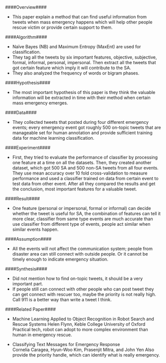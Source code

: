 ####Overview####
- This paper explain a method that can find useful information from tweets when mass emergency happens which will help other people rescue victim or provide certain support to them.

####Algorithm####
- Naïve Bayes (NB) and Maximum Entropy (MaxEnt) are used for classification.
- They tag all the tweets by six important features, objective, subjective, formal, informal, personal, impersonal. Then extract all the tweets that got certain feature which imply it will contribute to the SA.
- They also analyzed the frequency of words or bigram phases.

####Hypothesis####
- The most important hypothesis of this paper is they think the valuable information will be extracted in time with their method when certain mass emergency emerges.

####Data####
- They collected tweets that posted during four different emergency events; every emergency event got roughly 500 on-topic tweets that are manageable set for human annotation and provide sufficient training data for machine learning classification.

####Experiment####
- First, they tried to evaluate the performance of classifier by processing one feature at a time on all the datasets. Then, they created another dataset, which got 500 SA and 500 non-SA tweets from all four events.
They use mean accuracy over 10 fold cross-validation to measure performance and used a classifier trained on data from certain event to test data from other event. After all they compared the results and get the conclusion, most important features for a valuable tweet.

####Result####
- One feature (personal or impersonal, formal or informal) can decide whether the tweet is useful for SA, the combination of features can tell it more clear, classifier from same type events are much accurate than use classifier from different type of events, people act similar when similar events happen.

####Assumption####
- All the events will not affect the communication system; people from disaster area can still connect with outside people. Or it cannot be timely enough to indicate emergency situation.

####Synthesis####
- Did not mention how to find on-topic tweets, it should be a very important part.
- If people still can connect with other people who can post tweet they can get connect with rescuer too, maybe the priority is not really high. Call 911 is a better way than write a tweet I think.

####Related Paper####
- Machine Learning Applied to Object Recognition in Robot Search and Rescue Systems    Helen Flynn, Keble College University of Oxford
Practical tech, robot can adopt to more complex environment than human in emergency rescue.

- Classifying Text Messages for Emergency Response   
Cornelia Caragea, Hyun-Woo Kim, Prasenjit Mitra, and John Yen
Also provide the priority handle, which can identify what is really emergency.
